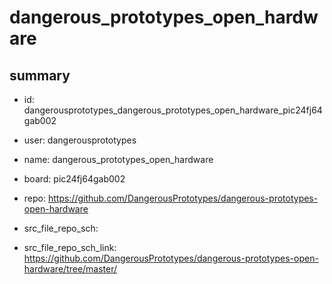 # dangerous_prototypes_open_hardware
 
## summary 
* id: dangerousprototypes_dangerous_prototypes_open_hardware_pic24fj64gab002
* user: dangerousprototypes
* name: dangerous_prototypes_open_hardware
* board: pic24fj64gab002
* repo: https://github.com/DangerousPrototypes/dangerous-prototypes-open-hardware



* src_file_repo_sch: 
* src_file_repo_sch_link: https://github.com/DangerousPrototypes/dangerous-prototypes-open-hardware/tree/master/






